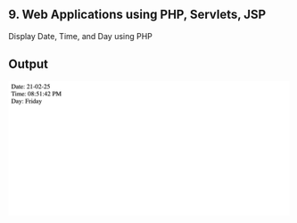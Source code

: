## 9. Web Applications using PHP, Servlets, JSP
Display Date, Time, and Day using PHP

## Output
<img src="source/out.png" width="700">
